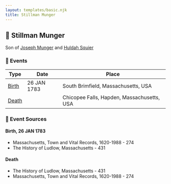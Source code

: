 ```yaml
---
layout: templates/basic.njk
title: Stillman Munger
---
```

## 🔵 Stillman Munger

Son of [Joseph Munger](/people/4/48832802) and [Huldah Squier](/people/4/40449307)

### 📆 Events

Type | Date | Place
------ | ------ | ------
[Birth](#event-0) | 26 JAN 1783 | South Brimfield, Massachusetts, USA
[Death](#event-1) |  | Chicopee Falls, Hapden, Massachusetts, USA

### 📰 Event Sources

#### <a id="event-0"></a> Birth, 26 JAN 1783
* Massachusetts, Town and Vital Records, 1620-1988  - 274
* The History of Ludlow, Massachusetts  - 431

#### <a id="event-1"></a> Death
* The History of Ludlow, Massachusetts  - 431
* Massachusetts, Town and Vital Records, 1620-1988  - 274
